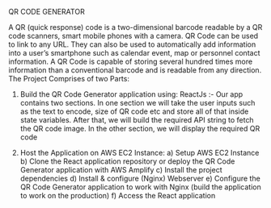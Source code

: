 QR CODE GENERATOR

A QR (quick response) code is a two-dimensional barcode readable by a QR code scanners, smart mobile phones with a camera. QR Code can be used to link to any URL. They can also be used to automatically add information into a user’s smartphone such as calendar event, map or personnel contact information. A QR Code is capable of storing several hundred times more information than a conventional barcode and is readable from any direction.
The Project Comprises of two Parts:

1) Build the QR Code Generator application using: ReactJs :- Our app contains two sections. In one section we will take the user inputs such as the text to encode, size of QR code etc and store all of that inside state variables. After that, we will build the required API string to fetch the QR code image. In the other section, we will display the required QR code

2) Host the Application on AWS EC2 Instance:
  a) Setup AWS EC2 Instance
  b) Clone the React application repository or deploy the QR Code Generator application with AWS Amplify
  c) Install the project dependencies
  d) Install & configure (Nginx) Webserver
  e) Configure the QR Code Generator application to work with Nginx (build the application to work on the production) 
  f) Access the React application


